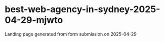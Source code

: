 # best-web-agency-in-sydney-2025-04-29-mjwto
Landing page generated from form submission on 2025-04-29
